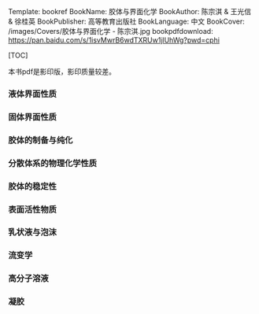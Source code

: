 Template: bookref
BookName: 胶体与界面化学
BookAuthor: 陈宗淇 & 王光信 & 徐桂英
BookPublisher: 高等教育出版社
BookLanguage: 中文
BookCover: /images/Covers/胶体与界面化学 - 陈宗淇.jpg
bookpdfdownload: https://pan.baidu.com/s/1isvMwrB6wdTXRUw1jlUhWg?pwd=cphi 


[TOC]

本书pdf是影印版，影印质量较差。

### 液体界面性质

### 固体界面性质

### 胶体的制备与纯化

### 分散体系的物理化学性质

### 胶体的稳定性

### 表面活性物质

### 乳状液与泡沫

### 流变学

### 高分子溶液

### 凝胶